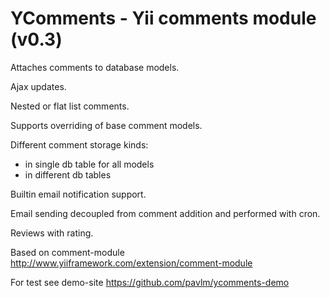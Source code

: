 YComments - Yii comments module (v0.3)
===========================================

Attaches comments to database models.

Ajax updates.

Nested or flat list comments.

Supports overriding of base comment models.

Different comment storage kinds: 
  - in single db table for all models
  - in different db tables
  
Builtin email notification support.

Email sending decoupled from comment addition and performed with cron.

Reviews with rating.

Based on comment-module http://www.yiiframework.com/extension/comment-module

For test see demo-site https://github.com/pavlm/ycomments-demo
